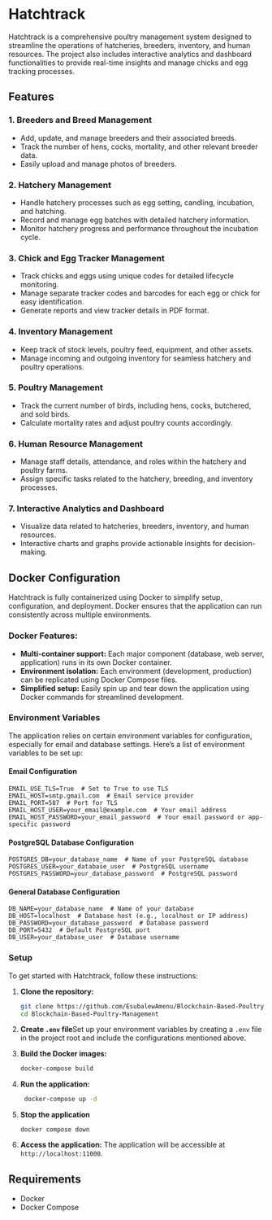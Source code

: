 # Hatchtrack

Hatchtrack is a comprehensive poultry management system designed to streamline the operations of hatcheries, breeders, inventory, and human resources. The project also includes interactive analytics and dashboard functionalities to provide real-time insights and manage chicks and egg tracking processes.

## Features

### 1. **Breeders and Breed Management**

- Add, update, and manage breeders and their associated breeds.
- Track the number of hens, cocks, mortality, and other relevant breeder data.
- Easily upload and manage photos of breeders.

### 2. **Hatchery Management**

- Handle hatchery processes such as egg setting, candling, incubation, and hatching.
- Record and manage egg batches with detailed hatchery information.
- Monitor hatchery progress and performance throughout the incubation cycle.

### 3. **Chick and Egg Tracker Management**

- Track chicks and eggs using unique codes for detailed lifecycle monitoring.
- Manage separate tracker codes and barcodes for each egg or chick for easy identification.
- Generate reports and view tracker details in PDF format.

### 4. **Inventory Management**

- Keep track of stock levels, poultry feed, equipment, and other assets.
- Manage incoming and outgoing inventory for seamless hatchery and poultry operations.

### 5. **Poultry Management**

- Track the current number of birds, including hens, cocks, butchered, and sold birds.
- Calculate mortality rates and adjust poultry counts accordingly.

### 6. **Human Resource Management**

- Manage staff details, attendance, and roles within the hatchery and poultry farms.
- Assign specific tasks related to the hatchery, breeding, and inventory processes.

### 7. **Interactive Analytics and Dashboard**

- Visualize data related to hatcheries, breeders, inventory, and human resources.
- Interactive charts and graphs provide actionable insights for decision-making.

## Docker Configuration

Hatchtrack is fully containerized using Docker to simplify setup, configuration, and deployment. Docker ensures that the application can run consistently across multiple environments.

### Docker Features:

- **Multi-container support:** Each major component (database, web server, application) runs in its own Docker container.
- **Environment isolation:** Each environment (development, production) can be replicated using Docker Compose files.
- **Simplified setup:** Easily spin up and tear down the application using Docker commands for streamlined development.

### Environment Variables

The application relies on certain environment variables for configuration, especially for email and database settings. Here’s a list of environment variables to be set up:

#### Email Configuration

```env
EMAIL_USE_TLS=True  # Set to True to use TLS
EMAIL_HOST=smtp.gmail.com  # Email service provider
EMAIL_PORT=587  # Port for TLS
EMAIL_HOST_USER=your_email@example.com  # Your email address
EMAIL_HOST_PASSWORD=your_email_password  # Your email password or app-specific password
```

#### PostgreSQL Database Configuration

```env
POSTGRES_DB=your_database_name  # Name of your PostgreSQL database
POSTGRES_USER=your_database_user  # PostgreSQL username
POSTGRES_PASSWORD=your_database_password  # PostgreSQL password
```

#### General Database Configuration

```env
DB_NAME=your_database_name  # Name of your database
DB_HOST=localhost  # Database host (e.g., localhost or IP address)
DB_PASSWORD=your_database_password  # Database password
DB_PORT=5432  # Default PostgreSQL port
DB_USER=your_database_user  # Database username
```

### Setup

To get started with Hatchtrack, follow these instructions:

1. **Clone the repository:**

   ```bash
   git clone https://github.com/EsubalewAmenu/Blockchain-Based-Poultry-Management.git
   cd Blockchain-Based-Poultry-Management
   ```
2. **Create `.env` file**Set up your environment variables by creating a `.env` file in the project root and include the configurations mentioned above.
3. **Build the Docker images:**

   ```bash
   docker-compose build
   ```
4. **Run the application:**

   ```bash
    docker-compose up -d
   ```
5. **Stop the application**
   ```
   docker compose down
   ```

6. **Access the application:**
   The application will be accessible at `http://localhost:11000`.

## Requirements

- Docker
- Docker Compose
